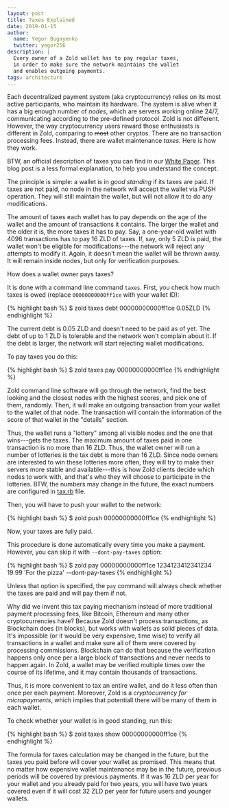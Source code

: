 ```yaml
---
layout: post
title: Taxes Explained
date: 2019-01-15
author:
  name: Yegor Bugayenko
  twitter: yegor256
description: |
  Every owner of a Zold wallet has to pay regular taxes,
  in order to make sure the network maintains the wallet
  and enables outgoing payments.
tags: architecture
---
```


Each decentralized payment system (aka cryptocurrency) relies on
its most active participants, who maintain its hardware. The system is alive
when it has a big enough number of _nodes_, which are servers working online
24/7, communicating according to the pre-defined protocol. Zold is not
different. However, the way cryptocurrency users reward those enthusiasts
is different in Zold, comparing to <del>most</del> other cryptos. There
are no transaction processing fees. Instead, there are wallet maintenance
_taxes_. Here is how they work.

<!--more-->

BTW, an official description of taxes you can find in our
[White Paper](https://papers.zold.io/wp.pdf). This blog post is a less
formal explanation, to help you understand the concept.

The principle is simple: a wallet is in _good standing_ if its taxes
are paid. If taxes are not paid, no node in the network will accept the
wallet via PUSH operation. They will still maintain the wallet, but will
not allow it to do any modifications.

The amount of taxes each wallet has to pay depends on the age of the wallet
and the amount of transactions it contains. The larger the wallet and the
older it is, the more taxes it has to pay. Say, a one-year-old
wallet with 4096 transactions has to pay 16 ZLD of taxes. If, say, only 5 ZLD
is paid, the wallet won't be eligible for modifications---the network
will reject any attempts to modify it. Again, it doesn't mean the wallet
will be thrown away. It will remain inside nodes, but only for verification
purposes.

How does a wallet owner pays taxes?

It is done with a command line command `taxes`. First, you check how much
taxes is owed (replace `00000000000ff1ce` with your wallet ID):

{% highlight bash %}
$ zold taxes debt 00000000000ff1ce
0.05ZLD
{% endhighlight %}

The current debt is 0.05 ZLD and doesn't need to be paid as of yet. The debt
of up to 1 ZLD is tolerable and the network won't complain about it. If the
debt is larger, the network will start rejecting wallet modifications.

To pay taxes you do this:

{% highlight bash %}
$ zold taxes pay 00000000000ff1ce
{% endhighlight %}

Zold command line software will go through the network, find the best looking
and the closest nodes with the highest scores, and pick one of them, randomly.
Then, it will make an outgoing transaction from your wallet to the wallet
of that node. The transaction will contain the information of the score
of that wallet in the "details" section.

Thus, the wallet runs a "lottery" among all visible nodes and the
one that wins---gets the taxes. The maximum amount of taxes paid in one
transaction is no more than 16 ZLD. Thus, the wallet owner will run a number
of lotteries is the tax debt is more than 16 ZLD.
Since node owners are interested to win these lotteries more often, they
will try to make their servers more stable and available---this is how
Zold clients decide which nodes to work with, and that's who they will choose
to participate in the lotteries.
BTW, the numbers may
change in the future, the exact numbers are configured in
[tax.rb](https://github.com/zold-io/zold/blob/master/lib/zold/tax.rb) file.

Then, you will have to push your wallet to the network:

{% highlight bash %}
$ zold push 00000000000ff1ce
{% endhighlight %}

Now, your taxes are fully paid.

This procedure is done automatically every time you make a payment. However,
you can skip it with `--dont-pay-taxes` option:

{% highlight bash %}
$ zold pay 00000000000ff1ce 1234123412341234 \
  19.99 'For the pizza' --dont-pay-taxes
{% endhighlight %}

Unless that option is specified, the `pay` command will always check whether
the taxes are paid and will pay them if not.

Why did we invent this tax paying mechanism instead of more traditional payment
processing fees, like Bitcoin, Ethereum and many other cryptocurrencies have?
Because Zold doesn't process transactions, as Blockchain does (in blocks), but
works with wallets as solid pieces of data. It's impossible (or it would be
very expensive, time wise) to verify all transactions in a wallet and make sure
all of them were covered by processing commissions. Blockchain can do that because
the verification happens only once per a large block of transactions and never
needs to happen again. In Zold, a wallet may be verified multiple times over
the course of its lifetime, and it may contain thousands of transactions.

Thus, it is more convenient to tax an entire wallet, and do it less often than
once per each payment. Moreover, Zold is a _cryptocurrency for micropayments_,
which implies that potentiall there will be many of them in each wallet.

To check whether your wallet is in good standing, run this:

{% highlight bash %}
$ zold taxes show 00000000000ff1ce
{% endhighlight %}

The formula for taxes calculation may be changed in the future, but the taxes
you paid before will cover your wallet as promised. This means that no matter
how expensive wallet maintenance may be in the future, previous periods will
be covered by previous payments. If it was 16 ZLD per year for your wallet
and you already paid for two years, you will have two years covered even if
it will cost 32 ZLD per year for future users and younger wallets.
